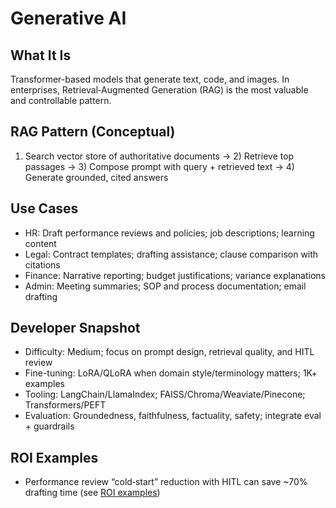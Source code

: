 # Generative AI

## What It Is
Transformer-based models that generate text, code, and images. In enterprises, Retrieval‑Augmented Generation (RAG) is the most valuable and controllable pattern.

## RAG Pattern (Conceptual)
1) Search vector store of authoritative documents → 2) Retrieve top passages → 3) Compose prompt with query + retrieved text → 4) Generate grounded, cited answers

## Use Cases
- HR: Draft performance reviews and policies; job descriptions; learning content
- Legal: Contract templates; drafting assistance; clause comparison with citations
- Finance: Narrative reporting; budget justifications; variance explanations
- Admin: Meeting summaries; SOP and process documentation; email drafting

## Developer Snapshot
- Difficulty: Medium; focus on prompt design, retrieval quality, and HITL review
- Fine-tuning: LoRA/QLoRA when domain style/terminology matters; 1K+ examples
- Tooling: LangChain/LlamaIndex; FAISS/Chroma/Weaviate/Pinecone; Transformers/PEFT
- Evaluation: Groundedness, faithfulness, factuality, safety; integrate eval + guardrails

## ROI Examples
- Performance review “cold‑start” reduction with HITL can save ~70% drafting time (see [ROI examples](appendix-roi-examples.md))
